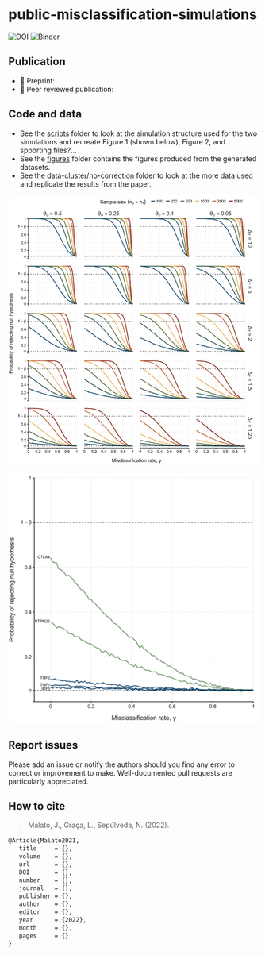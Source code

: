 # public-misclassification-simulations

[![DOI]()]()
[![Binder]()]()

## Publication

* 📃 Preprint: 
* 📝 Peer reviewed publication: 

## Code and data

* See the [scripts](scripts) folder to look at the simulation structure used for the two simulations and recreate Figure 1 (shown below), Figure 2, and spporting files?...
* See the [figures](figures) folder contains the figures produced from the generated datasets.
* See the [data-cluster/no-correction](data-cluster) folder to look at the more data used and replicate the results from the paper.

![](figures/simulations-candidate-gene.png)

![](figures/simulations-steiner2020.png)

## Report issues

Please add an issue or notify the authors should you find any error to correct or improvement to make.
Well-documented pull requests are particularly appreciated.

## How to cite

> Malato, J., Graça, L., Sepúlveda, N. (2022).

```
@Article{Malato2021,
   title     = {},
   volume    = {},
   url       = {},
   DOI       = {},
   number    = {},
   journal   = {},
   publisher = {},
   author    = {},
   editor    = {},
   year      = {2022},
   month     = {},
   pages     = {}
}
```
